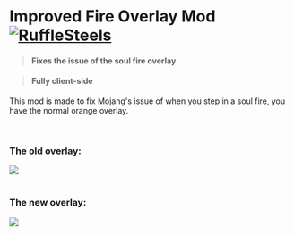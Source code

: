 # Improved Fire Overlay Mod [![RuffleSteels](https://img.shields.io/badge/as-RuffleSteels-green)](https://github.com/RuffleSteels/Improved-Fire-Overlay/blob/master/README.md)
> #### Fixes the issue of the soul fire overlay


> #### Fully client-side

This mod is made to fix Mojang's issue of when you step in a soul fire, you have the normal orange overlay.

<br />


### The old overlay:

<img src="https://imgur.com/1VzAHp5.png" align="bottom" />

<br />
<br />


### The new overlay:

<img src="https://i.imgur.com/hDAOwuC.png" align="bottom" />
